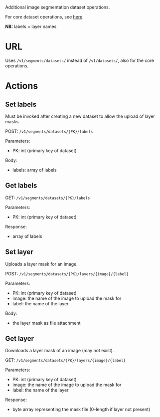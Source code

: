 Additional image segmentation dataset operations.

For core dataset operations, see [here](datasets.md).

**NB:** labels = layer names

# URL

Uses `/v1/segments/datasets/` instead of `/v1/datasets/`, 
also for the core operations.

# Actions

## Set labels

Must be invoked after creating a new dataset to allow the upload of layer masks.

POST: `/v1/segments/datasets/{PK}/labels`

Parameters:

  * PK: int (primary key of dataset)

Body:

  * labels: array of labels

## Get labels

GET: `/v1/segments/datasets/{PK}/labels`

Parameters:

  * PK: int (primary key of dataset)

Response:

  * array of labels

## Set layer

Uploads a layer mask for an image.

POST: `/v1/segments/datasets/{PK}/layers/{image}/{label}`

Parameters:

  * PK: int (primary key of dataset)
  * image: the name of the image to upload the mask for
  * label: the name of the layer

Body:

  * the layer mask as file attachment

## Get layer

Downloads a layer mask of an image (may not exist).

GET: `/v1/segments/datasets/{PK}/layers/{image}/{label}`

Parameters:

  * PK: int (primary key of dataset)
  * image: the name of the image to upload the mask for
  * label: the name of the layer

Response:

  * byte array representing the mask file (0-length if layer not present)
